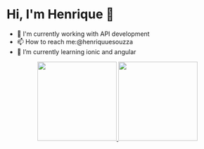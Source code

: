 # Hi, I'm Henrique 👋

- 🔭 I'm currently working with API development
- 📫 How to reach me:@henriquuesouzza
- 🌱 I’m currently learning ionic and angular

<div align="center">
  <a href="https://github.com/HenriquueSouzza">
  <img height="180em" src="https://github-readme-stats.vercel.app/api?username=HenriquueSouzza&show_icons=true&theme=dracula&include_all_commits=true&count_private=true"/>
  <img height="180em" src="https://github-readme-stats.vercel.app/api/top-langs/?username=HenriquueSouzza&layout=compact&langs_count=7&theme=dracula"/>
</div>
